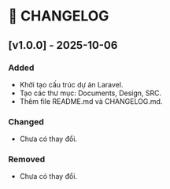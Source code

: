 # 📝 CHANGELOG

## [v1.0.0] - 2025-10-06
### Added
- Khởi tạo cấu trúc dự án Laravel.
- Tạo các thư mục: Documents, Design, SRC.
- Thêm file README.md và CHANGELOG.md.

### Changed
- Chưa có thay đổi.

### Removed
- Chưa có thay đổi.
